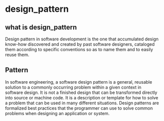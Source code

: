 # design_pattern

## what is design_pattern

Design pattern in software development is the one that accumulated design know-how discovered and created by past software designers, cataloged them according to specific conventions so as to name them and to easily reuse them.

## Pattern

In software engineering, a software design pattern is a general, reusable solution to a commonly occurring problem within a given context in software design. It is not a finished design that can be transformed directly into source or machine code. It is a description or template for how to solve a problem that can be used in many different situations. Design patterns are formalized best practices that the programmer can use to solve common problems when designing an application or system.

